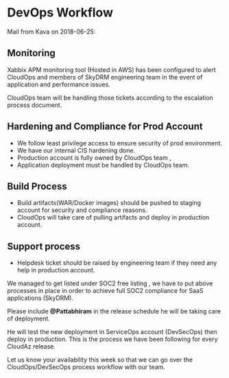 # DevOps Workflow 

Mail from Kava on 2018-06-25:   

## Monitoring  

Xabbix APM monitoring tool (Hosted in AWS) has been configured to alert CloudOps and members of SkyDRM engineering team in the event of application and performance issues.  
 
CloudOps team will be handling those tickets according to the escalation process document.  

##  Hardening and Compliance for Prod Account  

* We follow least privilege access to ensure security of prod environment.
* We have our internal CIS hardening done.
* Production account is fully owned by CloudOps team , 
* Application deployment must be handled by CloudOps team.  


## Build Process  

* Build artifacts(WAR/Docker images) should be pushed to staging account for security and compliance reasons.
* CloudOps will take care of pulling artifacts and deploy in production account.

  
## Support process  

* Helpdesk ticket should be raised by engineering team if they need any help in production account.


We managed to get listed under SOC2 free listing , we have to put above processes in place in order to achieve full SOC2 compliance for SaaS applications (SkyDRM).  
  
Please include **@Pattabhiram** in the release schedule he will be taking care of deployment.  
  
He will test the new deployment in ServiceOps account (DevSecOps) then deploy in production. This is the process we have been following for every CloudAz release.  

Let us know your availability this week so that we can go over the CloudOps/DevSecOps process workflow with our team.